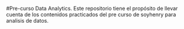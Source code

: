 #Pre-curso Data Analytics.
Este repositorio tiene el propósito de llevar cuenta de los contenidos practicados del pre curso de soyhenry para analisis de datos.
